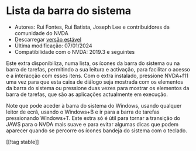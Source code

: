 # Lista da barra do sistema #

*   Autores: Rui Fontes, Rui Batista, Joseph Lee e contribuidores da comunidade do NVDA
*   Descarregar [versão estável][1]
*   Última modificação: 07/01/2024
*   Compatibilidade com o NVDA: 2019.3 e seguintes

Este extra disponibiliza, numa lista, os ícones da barra do sistema ou na barra de tarefas, permitindo a sua leitura e activação, para facilitar o acesso e a interacção com esses itens.
Com o extra instalado, pressione NVDA+f11 uma vez para que esta caixa de diálogo seja mostrada com os elementos da barra do sistema ou pressione duas vezes para mostrar os elementos da barra de tarefas, que são as aplicações actualmente em execução.

Note que pode aceder à barra do sistema do Windows, usando qualquer leitor de ecrã, usando o Windows+B e ir para a barra de tarefas pressionando Windows+T.
Este extra só é útil para tornar a transição do JAWS para o NVDA mais suave e para evitar algumas dicas que podem aparecer quando se percorre os ícones bandeja do sistema com o teclado.

[[!tag stable]]

[1]: https://github.com/ruifontes/systrayList/releases/download/2024.01.07/systrayList-2024.01.07.nvda-addon
